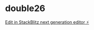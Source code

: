 # double26

[Edit in StackBlitz next generation editor ⚡️](https://stackblitz.com/~/github.com/kvartiil/double26)